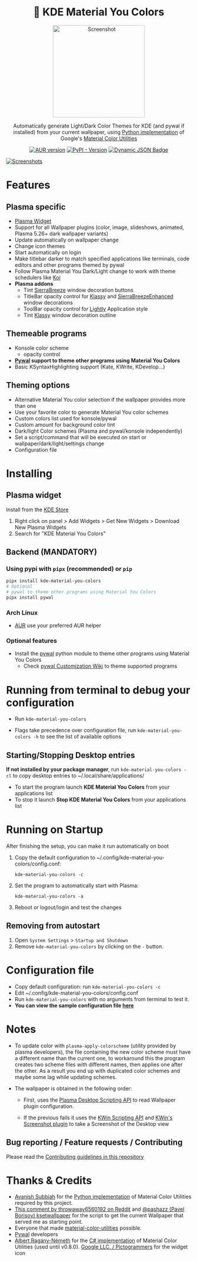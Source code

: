 <div align="center">

# 🎨 KDE Material You Colors

<img src="https://github.com/luisbocanegra/kde-material-you-colors/assets/15076387/6bd4e04a-48a7-48bc-8dd1-3a75524cd10e" alt="Screenshot" height="250px">

Automatically generate Light/Dark Color Themes for KDE (and pywal if installed) from your current wallpaper, using [Python implementation](https://github.com/avanishsubbiah/material-color-utilities-python) of Google's [Material Color Utilities](https://github.com/material-foundation/material-color-utilities)

[![AUR version](https://img.shields.io/aur/version/kde-material-you-colors?style=for-the-badge&logo=archlinux&labelColor=2d333b&color=1f425f)](https://aur.archlinux.org/packages/kde-material-you-colors)
[![PyPI - Version](https://img.shields.io/pypi/v/kde-material-you-colors?style=for-the-badge&logo=python&labelColor=2d333b&color=1f425f)](https://pypi.org/project/kde-material-you-colors/)
[![Dynamic JSON Badge](https://img.shields.io/badge/dynamic/json?url=https%3A%2F%2Fraw.githubusercontent.com%2Fluisbocanegra%2Fkde-material-you-colors%2Fmain%2Fplasmoid%2Fpackage%2Fmetadata.json&query=KPlugin.Version&style=for-the-badge&color=1f425f&labelColor=2d333b&logo=kde&label=Plasmoid)](https://store.kde.org/p/2073783)

</div>

[![Screenshots](https://user-images.githubusercontent.com/15076387/188578458-8171e42b-f36c-44c1-9eb0-506c301d4f16.gif)](https://user-images.githubusercontent.com/15076387/188578458-8171e42b-f36c-44c1-9eb0-506c301d4f16.gif)

# Features

## Plasma specific

- [Plasma Widget](https://store.kde.org/p/2073783)
- Support for all Wallpaper plugins (color, image, slideshows, animated, Plasma 5.26+ dark wallpaper variants)
- Update automatically on wallpaper change
- Change icon themes
- Start automatically on login
- Make titlebar darker to match specified applications like terminals, code editors and other programs themed by pywal
- Follow Plasma Material You Dark/Light change to work with theme schedulers like [Koi](https://github.com/baduhai/Koi)
- **Plasma addons**
  - Tint [SierraBreeze](https://github.com/kay0u/SierraBreeze) window decoration buttons
  - TitleBar opacity control for [Klassy](https://github.com/paulmcauley/klassy) and [SierraBreezeEnhanced](https://github.com/kupiqu/SierraBreezeEnhanced) window decorations
  - ToolBar opacity control for [Lightly](https://github.com/Luwx/Lightly) Application style
  - Tint [Klassy](https://github.com/paulmcauley/klassy) window decoration outline

## Themeable programs

- Konsole color scheme
  - opacity control
- **[Pywal](https://github.com/dylanaraps/pywal) support to theme other programs using Material You Colors**
- Basic KSyntaxHighlighting support (Kate, KWrite, KDevelop...)

## Theming options

- Alternative Material You color selection if the wallpaper provides more than one
- Use your favorite color to generate Material You color schemes
- Custom colors list used for konsole/pywal
- Custom amount for background color tint
- Dark/light Color schemes (Plasma and pywal/konsole independently)
- Set a script/command that will be executed on start or wallpaper/dark/light/settings change
- Configuration file

# Installing

## Plasma widget

Install from the [KDE Store](https://store.kde.org/p/2073783)

1. Right click on panel > Add Widgets > Get New Widgets > Download New Plasma Widgets
2. Search for "KDE Material You Colors"

## Backend (MANDATORY)

### Using pypi with `pipx` (recommended) or `pip`

```sh
pipx install kde-material-you-colors
# Optional
# pywal to theme other programs using Material You Colors
pipx install pywal
```

### Arch Linux

- [AUR](https://aur.archlinux.org/packages/kde-material-you-colors) use your preferred AUR helper

### Optional features

- Install the [pywal](https://pypi.org/project/pywal/) python module to theme other programs using Material You Colors
  - Check [pywal Customization Wiki](https://github.com/dylanaraps/pywal/wiki/Customization) to theme supported programs

# Running from terminal to debug your configuration

- Run `kde-material-you-colors`

- Flags take precedence over configuration file, run `kde-material-you-colors -h` to see the list of available options

## Starting/Stopping Desktop entries

**If not installed by your package manager**, run `kde-material-you-colors -cl` to copy desktop entries to ~/.local/share/applications/

- To start the program launch **KDE Material You Colors** from your applications list
- To stop it launch **Stop KDE Material You Colors** from your applications list

# Running on Startup

After finishing the setup, you can make it run automatically on boot

1. Copy the default configuration to ~/.config/kde-material-you-colors/config.conf:

    `kde-material-you-colors -c`

2. Set the program to automatically start with Plasma:

    `kde-material-you-colors -a`

3. Reboot or logout/login and test the changes

## Removing from autostart

1. Open `System Settings` > `Startup and Shutdown`
2. Remove `kde-material-you-colors` by clicking on the `-` button.

# Configuration file

- Copy default configuration: run `kde-material-you-colors -c`
- Edit ~/.config/kde-material-you-colors/config.conf
- Run `kde-material-you-colors` with no arguments from terminal to test it.
- **You can view the sample configuration file [here](https://github.com/luisbocanegra/kde-material-you-colors/blob/main/src/kde_material_you_colors/data/sample_config.conf)**

# Notes

- To update color with `plasma-apply-colorscheme` (utility provided by plasma developers), the file containing the new color scheme must have a different name than the current one, to workaround this the program creates two scheme files with different names, then applies one after the other. As a result you end up with duplicated color schemes and maybe some lag while updating schemes.

- The wallpaper is obtained in the following order:

  - First, uses the [Plasma Desktop Scripting API](https://develop.kde.org/docs/plasma/scripting/api/) to read Wallpaper plugin configuration.

  - If the previous fails it uses the [KWin Scripting API](https://develop.kde.org/docs/plasma/kwin/api/) and [KWin's Screenshot plugin](https://github.com/KDE/kwin/tree/master/src/plugins/screenshot) to take a Screenshot of the Desktop view

## Bug reporting / Feature requests / Contributing

Please read the [Contributing guidelines in this repository](CONTRIBUTING.md)

# Thanks & Credits

- [Avanish Subbiah](https://github.com/avanishsubbiah) for the [Python implementation](https://github.com/avanishsubbiah/material-color-utilities-python) of Material Color Utilities required by this project.
- [This comment by throwaway6560192 on Reddit](https://www.reddit.com/r/kde/comments/mg6wr4/comment/gssbtqe/?utm_source=share&utm_medium=web2x&context=3) and [@pashazz (Pavel Borisov) ksetwallpaper](https://github.com/pashazz/ksetwallpaper) for the script to get the current Wallpaper that served me as starting point.
- Everyone that made [material-color-utilities](https://github.com/material-foundation/material-color-utilities) possible.
- [Pywal](https://github.com/dylanaraps/pywal) developers
- [Albert Ragány-Németh](https://github.com/albi005) for the [C# implementation](https://github.com/albi005/MaterialColorUtilities) of Material Color Utilities (used until v0.8.0).
[Google LLC. / Pictogrammers](https://pictogrammers.com/library/mdi/) for the widget icon
